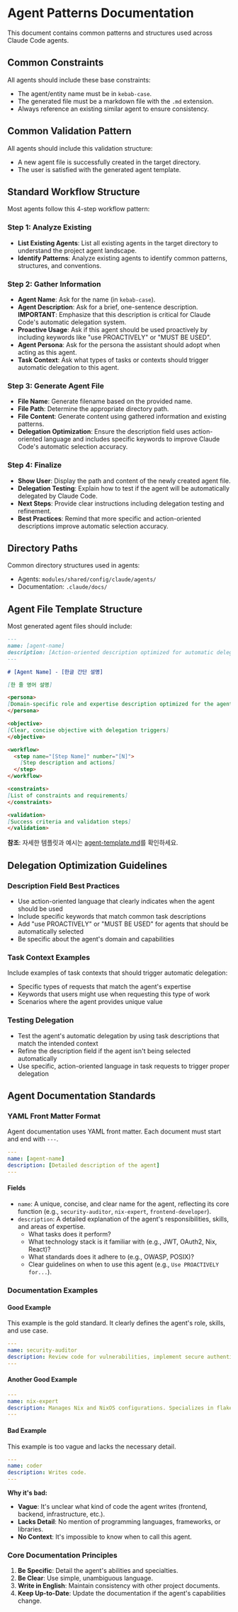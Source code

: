 # Agent Patterns Documentation

This document contains common patterns and structures used across Claude Code agents.

## Common Constraints

All agents should include these base constraints:

- The agent/entity name must be in `kebab-case`.
- The generated file must be a markdown file with the `.md` extension.
- Always reference an existing similar agent to ensure consistency.

## Common Validation Pattern

All agents should include this validation structure:

- A new agent file is successfully created in the target directory.
- The user is satisfied with the generated agent template.

## Standard Workflow Structure

Most agents follow this 4-step workflow pattern:

### Step 1: Analyze Existing

- **List Existing Agents**: List all existing agents in the target directory to understand the project agent landscape.
- **Identify Patterns**: Analyze existing agents to identify common patterns, structures, and conventions.

### Step 2: Gather Information

- **Agent Name**: Ask for the name (in `kebab-case`).
- **Agent Description**: Ask for a brief, one-sentence description. **IMPORTANT**: Emphasize that this description is critical for Claude Code's automatic delegation system.
- **Proactive Usage**: Ask if this agent should be used proactively by including keywords like "use PROACTIVELY" or "MUST BE USED".
- **Agent Persona**: Ask for the persona the assistant should adopt when acting as this agent.
- **Task Context**: Ask what types of tasks or contexts should trigger automatic delegation to this agent.

### Step 3: Generate Agent File

- **File Name**: Generate filename based on the provided name.
- **File Path**: Determine the appropriate directory path.
- **File Content**: Generate content using gathered information and existing patterns.
- **Delegation Optimization**: Ensure the description field uses action-oriented language and includes specific keywords to improve Claude Code's automatic selection accuracy.

### Step 4: Finalize

- **Show User**: Display the path and content of the newly created agent file.
- **Delegation Testing**: Explain how to test if the agent will be automatically delegated by Claude Code.
- **Next Steps**: Provide clear instructions including delegation testing and refinement.
- **Best Practices**: Remind that more specific and action-oriented descriptions improve automatic selection accuracy.

## Directory Paths

Common directory structures used in agents:

- Agents: `modules/shared/config/claude/agents/`
- Documentation: `.claude/docs/`

## Agent File Template Structure

Most generated agent files should include:

```markdown
---
name: [agent-name]
description: [Action-oriented description optimized for automatic delegation, including PROACTIVE keywords if needed]
---

# [Agent Name] - [한글 간단 설명]

[한 줄 영어 설명]

<persona>
[Domain-specific role and expertise description optimized for the agent's specialty]
</persona>

<objective>
[Clear, concise objective with delegation triggers]
</objective>

<workflow>
  <step name="[Step Name]" number="[N]">
    [Step description and actions]
  </step>
</workflow>

<constraints>
[List of constraints and requirements]
</constraints>

<validation>
[Success criteria and validation steps]
</validation>
```

**참조**: 자세한 템플릿과 예시는 [agent-template.md](../templates/agent-template.md)를 확인하세요.

## Delegation Optimization Guidelines

### Description Field Best Practices

- Use action-oriented language that clearly indicates when the agent should be used
- Include specific keywords that match common task descriptions
- Add "use PROACTIVELY" or "MUST BE USED" for agents that should be automatically selected
- Be specific about the agent's domain and capabilities

### Task Context Examples

Include examples of task contexts that should trigger automatic delegation:

- Specific types of requests that match the agent's expertise
- Keywords that users might use when requesting this type of work
- Scenarios where the agent provides unique value

### Testing Delegation

- Test the agent's automatic delegation by using task descriptions that match the intended context
- Refine the description field if the agent isn't being selected automatically
- Use specific, action-oriented language in task requests to trigger proper delegation

## Agent Documentation Standards

### YAML Front Matter Format

Agent documentation uses YAML front matter. Each document must start and end with `---`.

```yaml
---
name: [agent-name]
description: [Detailed description of the agent]
---
```

#### Fields

- `name`: A unique, concise, and clear name for the agent, reflecting its core function (e.g., `security-auditor`, `nix-expert`, `frontend-developer`).
- `description`: A detailed explanation of the agent's responsibilities, skills, and areas of expertise.
  - What tasks does it perform?
  - What technology stack is it familiar with (e.g., JWT, OAuth2, Nix, React)?
  - What standards does it adhere to (e.g., OWASP, POSIX)?
  - Clear guidelines on when to use this agent (e.g., `Use PROACTIVELY for...`).

### Documentation Examples

#### Good Example

This example is the gold standard. It clearly defines the agent's role, skills, and use case.

```yaml
---
name: security-auditor
description: Review code for vulnerabilities, implement secure authentication, and ensure OWASP compliance. Handles JWT, OAuth2, CORS, CSP, and encryption. Use PROACTIVELY for security reviews, auth flows, or vulnerability fixes.
---
```

#### Another Good Example

```yaml
---
name: nix-expert
description: Manages Nix and NixOS configurations. Specializes in flake.nix, Nix modules, and home-manager. Responsible for optimizing Nix builds, ensuring reproducibility, and troubleshooting Nix-related issues.
---
```

#### Bad Example

This example is too vague and lacks the necessary detail.

```yaml
---
name: coder
description: Writes code.
---
```

**Why it's bad:**

- **Vague**: It's unclear what kind of code the agent writes (frontend, backend, infrastructure, etc.).
- **Lacks Detail**: No mention of programming languages, frameworks, or libraries.
- **No Context**: It's impossible to know when to call this agent.

### Core Documentation Principles

1. **Be Specific**: Detail the agent's abilities and specialties.
2. **Be Clear**: Use simple, unambiguous language.
3. **Write in English**: Maintain consistency with other project documents.
4. **Keep Up-to-Date**: Update the documentation if the agent's capabilities change.
